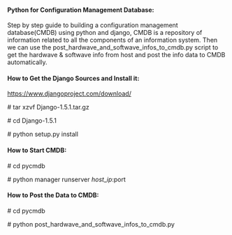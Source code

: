 #### Python for Configuration Management Database:
Step by step guide to building a configuration management database(CMDB) using python and django, CMDB is a repository of information related to all the components of an information system. Then we can use the post_hardwave_and_softwave_infos_to_cmdb.py script to get the hardwave & softwave info from host and post the info data to CMDB automatically.

#### How to Get the Django Sources and Install it:
https://www.djangoproject.com/download/

\# tar xzvf Django-1.5.1.tar.gz

\# cd Django-1.5.1

\# python setup.py install

#### How to Start CMDB:
\# cd pycmdb

\# python manager runserver $host\_ip:$port

#### How to Post the Data to CMDB:
\# cd pycmdb

\# python post_hardwave_and_softwave_infos_to_cmdb.py     

